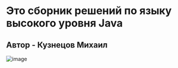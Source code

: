 # Это сборник решений по языку высокого уровня Java
## Автор - Кузнецов Михаил
 ![image](https://user-images.githubusercontent.com/55315647/123460532-706d2300-d5f0-11eb-89bf-2b1f03532dab.png)



